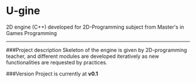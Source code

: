 # U-gine
2D engine (C++) developed for 2D-Programming subject from Master's in Games Programming
___

###Project description
Skeleton of the engine is given by 2D-programming teacher, and different modules are developed iteratively as new functionalities are requested by practices.

###Version
Project is currently at **v0.1**
